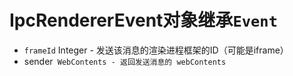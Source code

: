 # IpcRendererEvent对象继承`Event`

* `frameId` Integer - 发送该消息的渲染进程框架的ID（可能是iframe）
* sender<code> WebContents - 返回发送消息的 webContents</li>
</ul>
